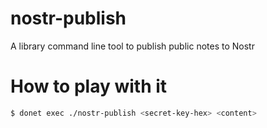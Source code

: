 # nostr-publish

A library command line tool to publish public notes to Nostr

# How to play with it

```bash
$ donet exec ./nostr-publish <secret-key-hex> <content>
```